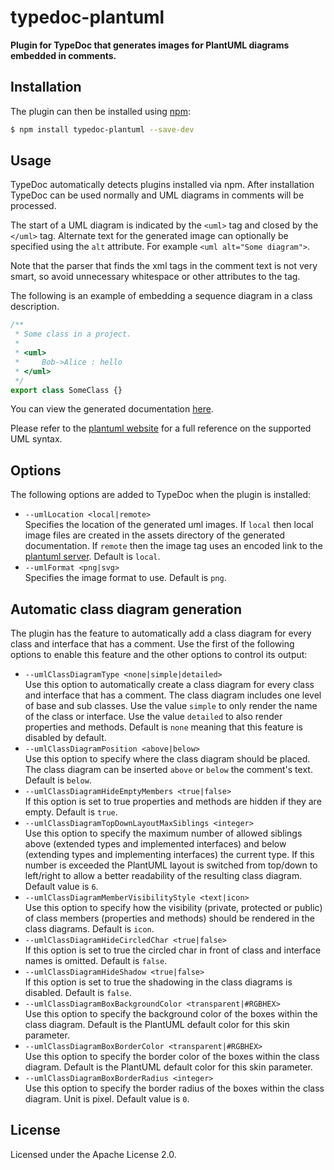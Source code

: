 # typedoc-plantuml

**Plugin for TypeDoc that generates images for PlantUML diagrams embedded in comments.**

## Installation

The plugin can then be installed using [npm](https://www.npmjs.com/):

```sh
$ npm install typedoc-plantuml --save-dev
```

## Usage

TypeDoc automatically detects plugins installed via npm. After installation TypeDoc can be used normally and UML
diagrams in comments will be processed.

The start of a UML diagram is indicated by the `<uml>` tag and closed by the `</uml>` tag. Alternate text for the
generated image can optionally be specified using the `alt` attribute. For example `<uml alt="Some diagram">`.

Note that the parser that finds the xml tags in the comment text is not very smart, so avoid unnecessary whitespace or
other attributes to the tag.

The following is an example of embedding a sequence diagram in a class description.

```typescript
/**
 * Some class in a project.
 *
 * <uml>
 *     Bob->Alice : hello
 * </uml>
 */
export class SomeClass {}
```

You can view the generated documentation [here](https://rawgit.com/artifacthealth/typedoc-plantuml/master/tests/baselines/reference/basic/classes/someclass.html).

Please refer to the [plantuml website](http://plantuml.com/) for a full reference on the supported UML syntax.

## Options

The following options are added to TypeDoc when the plugin is installed:

-   `--umlLocation <local|remote>`<br>
    Specifies the location of the generated uml images. If `local` then local image files are created in the assets
    directory of the generated documentation. If `remote` then the image tag uses an encoded link to the
    [plantuml server](http://www.plantuml.com/plantuml/). Default is `local`.
-   `--umlFormat <png|svg>`<br>
    Specifies the image format to use. Default is `png`.

## Automatic class diagram generation

The plugin has the feature to automatically add a class diagram for every class and interface that has a comment.
Use the first of the following options to enable this feature and the other options to control its output:

-   `--umlClassDiagramType <none|simple|detailed>`<br>
    Use this option to automatically create a class diagram for every class and interface that has a comment.
    The class diagram includes one level of base and sub classes. Use the value `simple` to only render the name
    of the class or interface. Use the value `detailed` to also render properties and methods.
    Default is `none` meaning that this feature is disabled by default.
-   `--umlClassDiagramPosition <above|below>`<br>
    Use this option to specify where the class diagram should be placed.
    The class diagram can be inserted `above` or `below` the comment's text. Default is `below`.
-   `--umlClassDiagramHideEmptyMembers <true|false>`<br>
    If this option is set to true properties and methods are hidden if they are empty. Default is `true`.
-   `--umlClassDiagramTopDownLayoutMaxSiblings <integer>`<br>
    Use this option to specify the maximum number of allowed siblings above (extended types and implemented interfaces)
    and below (extending types and implementing interfaces) the current type. If this number is exceeded the PlantUML
    layout is switched from top/down to left/right to allow a better readability of the resulting class diagram.
    Default value is `6`.
-   `--umlClassDiagramMemberVisibilityStyle <text|icon>`<br>
    Use this option to specify how the visibility (private, protected or public) of class members (properties and methods)
    should be rendered in the class diagrams. Default is `icon`.
-   `--umlClassDiagramHideCircledChar <true|false>`<br>
    If this option is set to true the circled char in front of class and interface names is omitted. Default is `false`.
-   `--umlClassDiagramHideShadow <true|false>`<br>
    If this option is set to true the shadowing in the class diagrams is disabled. Default is `false`.
-   `--umlClassDiagramBoxBackgroundColor <transparent|#RGBHEX>`<br>
    Use this option to specify the background color of the boxes within the class diagram.
    Default is the PlantUML default color for this skin parameter.
-   `--umlClassDiagramBoxBorderColor <transparent|#RGBHEX>`<br>
    Use this option to specify the border color of the boxes within the class diagram.
    Default is the PlantUML default color for this skin parameter.
-   `--umlClassDiagramBoxBorderRadius <integer>`<br>
    Use this option to specify the border radius of the boxes within the class diagram.
    Unit is pixel. Default value is `0`.

## License

Licensed under the Apache License 2.0.
